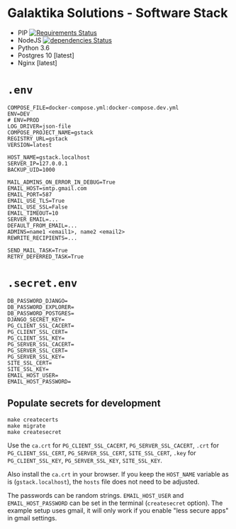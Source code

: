 # Galaktika Solutions - Software Stack

- PIP [![Requirements Status](https://requires.io/github/galaktika-solutions/gStack/requirements.svg?branch=master)](https://requires.io/github/galaktika-solutions/gStack/requirements/?branch=master)
- NodeJS [![dependencies Status](https://david-dm.org/galaktika-solutions/gStack/status.svg?path=js_client)](https://david-dm.org/galaktika-solutions/gStack?path=js_client)
- Python 3.6
- Postgres 10 [latest]
- Nginx [latest]

# `.env`

```env
COMPOSE_FILE=docker-compose.yml:docker-compose.dev.yml
ENV=DEV
# ENV=PROD
LOG_DRIVER=json-file
COMPOSE_PROJECT_NAME=gstack
REGISTRY_URL=gstack
VERSION=latest

HOST_NAME=gstack.localhost
SERVER_IP=127.0.0.1
BACKUP_UID=1000

MAIL_ADMINS_ON_ERROR_IN_DEBUG=True
EMAIL_HOST=smtp.gmail.com
EMAIL_PORT=587
EMAIL_USE_TLS=True
EMAIL_USE_SSL=False
EMAIL_TIMEOUT=10
SERVER_EMAIL=...
DEFAULT_FROM_EMAIL=...
ADMINS=name1 <email1>, name2 <email2>
REWRITE_RECIPIENTS=...

SEND_MAIL_TASK=True
RETRY_DEFERRED_TASK=True
```

# `.secret.env`

```env
DB_PASSWORD_DJANGO=
DB_PASSWORD_EXPLORER=
DB_PASSWORD_POSTGRES=
DJANGO_SECRET_KEY=
PG_CLIENT_SSL_CACERT=
PG_CLIENT_SSL_CERT=
PG_CLIENT_SSL_KEY=
PG_SERVER_SSL_CACERT=
PG_SERVER_SSL_CERT=
PG_SERVER_SSL_KEY=
SITE_SSL_CERT=
SITE_SSL_KEY=
EMAIL_HOST_USER=
EMAIL_HOST_PASSWORD=
```

## Populate secrets for development

```
make createcerts
make migrate
make createsecret
```

Use the `ca.crt` for `PG_CLIENT_SSL_CACERT`, `PG_SERVER_SSL_CACERT`,
`.crt` for `PG_CLIENT_SSL_CERT`, `PG_SERVER_SSL_CERT`, `SITE_SSL_CERT`,
`.key` for `PG_CLIENT_SSL_KEY`, `PG_SERVER_SSL_KEY`, `SITE_SSL_KEY`.

Also install the `ca.crt` in your browser. If you keep the `HOST_NAME`
variable as is (`gstack.localhost`), the `hosts` file does not need to be
adjusted.

The passwords can be random strings. `EMAIL_HOST_USER` and
`EMAIL_HOST_PASSWORD` can be set in the terminal (`createsecret` option).
The example setup uses gmail, it will only work if you enable
"less secure apps" in gmail settings.
